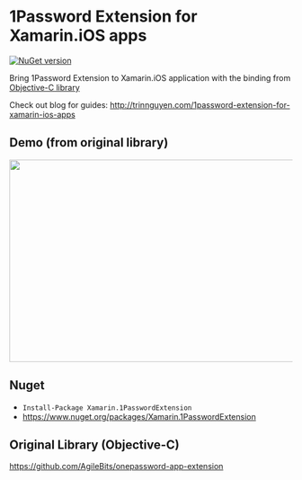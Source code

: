 # 1Password Extension for Xamarin.iOS apps
[![NuGet version](https://badge.fury.io/nu/Xamarin.1PasswordExtension.svg)](https://badge.fury.io/nu/Xamarin.1PasswordExtension)

Bring 1Password Extension to Xamarin.iOS application with the binding from [Objective-C library](https://github.com/AgileBits/onepassword-app-extension)

Check out blog for guides: <http://trinnguyen.com/1password-extension-for-xamarin-ios-apps>

## Demo (from original library)

<a href="https://vimeo.com/102142106" target="_blank"><img src="https://com-agilebits-users.s3.amazonaws.com/rad/onepassword-app-extension/images/1Password_App_Extension_Play_Video.png" width="640" height="360"></a>

## Nuget
* `Install-Package Xamarin.1PasswordExtension`
* <https://www.nuget.org/packages/Xamarin.1PasswordExtension>

## Original Library (Objective-C)
<https://github.com/AgileBits/onepassword-app-extension>

